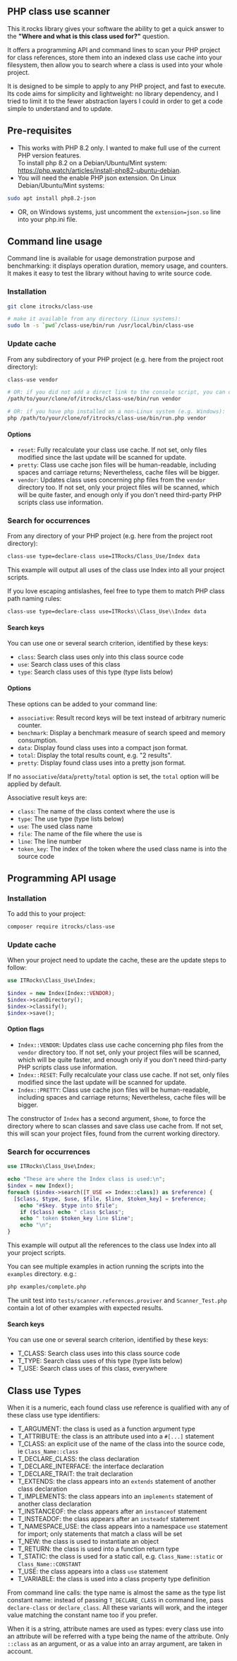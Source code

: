 PHP class use scanner 
---------------------

This it.rocks library gives your software the ability to get a quick answer to the
**"Where and what is this class used for?"** question.

It offers a programming API and command lines to scan your PHP project for class
references, store them into an indexed class use cache into your filesystem,
then allow you to search where a class is used into your whole project.

It is designed to be simple to apply to any PHP project, and fast to execute.
Its code aims for simplicity and lightweight: no library dependency,
and I tried to limit it to the fewer abstraction layers I could
in order to get a code simple to understand and to update.

Pre-requisites
--------------

- This works with PHP 8.2 only. I wanted to make full use of the current PHP version features. \
  To install php 8.2 on a Debian/Ubuntu/Mint system:
  https://php.watch/articles/install-php82-ubuntu-debian.
- You will need the enable PHP json extension.
  On Linux Debian/Ubuntu/Mint systems:
```bash
sudo apt install php8.2-json
```
- OR, on Windows systems, just uncomment the `extension=json.so` line into your php.ini file.

Command line usage
------------------

Command line is available for usage demonstration purpose and benchmarking:
it displays operation duration, memory usage, and counters.
It makes it easy to test the library without having to write source code.

### Installation

```bash
git clone itrocks/class-use

# make it available from any directory (Linux systems):
sudo ln -s `pwd`/class-use/bin/run /usr/local/bin/class-use
```

### Update cache

From any subdirectory of your PHP project (e.g. here from the project root directory):

```bash
class-use vendor

# OR: if you did not add a direct link to the console script, you can do the same with (Linux systems):
/path/to/your/clone/of/itrocks/class-use/bin/run vendor

# OR: if you have php installed on a non-Linux system (e.g. Windows):
php /path/to/your/clone/of/itrocks/class-use/bin/run.php vendor
```

#### Options

- `reset`:
  Fully recalculate your class use cache. If not set, only files modified since the last update
  will be scanned for update.
- `pretty`:
  Class use cache json files will be human-readable, including spaces and carriage returns;
  Nevertheless, cache files will be bigger.
- `vendor`:
  Updates class uses concerning php files from the `vendor` directory too. If not set,
  only your project files will be scanned, which will be quite faster, and enough only if you don't
  need third-party PHP scripts class use information.

### Search for occurrences

From any directory of your PHP project (e.g. here from the project root directory):

```bash
class-use type=declare-class use=ITRocks/Class_Use/Index data
```

This example will output all uses of the class use Index into all your project scripts.

If you love escaping antislashes, feel free to type them to match PHP class path naming rules:

```bash
class-use type=declare-class use=ITRocks\\Class_Use\\Index data
```

#### Search keys

You can use one or several search criterion, identified by these keys:

- `class`: Search class uses only into this class source code
- `use`:   Search class uses of this class 
- `type`:  Search class uses of this type (type lists below)

#### Options

These options can be added to your command line:

- `associative`: Result record keys will be text instead of arbitrary numeric counter.
- `benchmark`: Display a benchmark measure of search speed and memory consumption.
- `data`: Display found class uses into a compact json format.
- `total`: Display the total results count, e.g. "2 results".
- `pretty`: Display found class uses into a pretty json format.

If no `associative`/`data`/`pretty`/`total` option is set,
the `total` option will be applied by default.

Associative result keys are:

- `class`:     The name of the class context where the use is
- `type`:      The use type (type lists below)
- `use`:       The used class name
- `file`:      The name of the file where the use is
- `line`:      The line number
- `token_key`: The index of the token where the used class name is into the source code

Programming API usage
---------------------

### Installation

To add this to your project:

```bash
composer require itrocks/class-use
```

### Update cache

When your project need to update the cache, these are the update steps to follow:

```php
use ITRocks\Class_Use\Index;

$index = new Index(Index::VENDOR);
$index->scanDirectory();
$index->classify();
$index->save();
```

#### Option flags

- `Index::VENDOR`:
  Updates class use cache concerning php files from the `vendor` directory too. If not set,
  only your project files will be scanned, which will be quite faster, and enough only if you don't
  need third-party PHP scripts class use information.
- `Index::RESET`:
  Fully recalculate your class use cache. If not set, only files modified since the last update
  will be scanned for update.
- `Index::PRETTY`:
  Class use cache json files will be human-readable, including spaces and carriage returns;
  Nevertheless, cache files will be bigger.

The constructor of `Index` has a second argument, `$home`, to force the directory where to
scan classes and save class use cache from. If not set, this will scan your project files, found
from the current working directory.

### Search for occurrences

```php
use ITRocks\Class_Use\Index;

echo "These are where the Index class is used:\n";
$index = new Index();
foreach ($index->search([T_USE => Index::class]) as $reference) {
  [$class, $type, $use, $file, $line, $token_key] = $reference;
	echo "#$key. $type into $file";
	if ($class) echo " class $class";
	echo " token $token_key line $line";
	echo "\n";
}
```

This example will output all the references to the class use Index into all your project scripts.

You can see multiple examples in action running the scripts into the `examples` directory. e.g.:

```bash
php examples/complete.php
```

The unit test into `tests/scanner.references.proviver` and `Scanner_Test.php` contain a lot of other
examples with expected results.

#### Search keys

You can use one or several search criterion, identified by these keys:

- T_CLASS: Search class uses into this class source code
- T_TYPE: Search class uses of this type (type lists below)
- T_USE: Search class uses of this class, everywhere

Class use Types
---------------

When it is a numeric, each found class use reference is qualified with any of these class use type
identifiers:

- T_ARGUMENT: the class is used as a function argument type
- T_ATTRIBUTE: the class is an attribute used into a `#[...]` statement
- T_CLASS: an explicit use of the name of the class into the source code, ie `Class_Name::class`
- T_DECLARE_CLASS: the class declaration
- T_DECLARE_INTERFACE: the interface declaration
- T_DECLARE_TRAIT: the trait declaration
- T_EXTENDS: the class appears into an `extends` statement of another class declaration
- T_IMPLEMENTS: the class appears into an `implements` statement of another class declaration
- T_INSTANCEOF: the class appears after an `instanceof` statement
- T_INSTEADOF: the class appears after an `insteadof` statement
- T_NAMESPACE_USE: the class appears into a namespace `use` statement for import;
  only statements that match a class will be set
- T_NEW: the class is used to instantiate an object
- T_RETURN: the class is used into a function return type
- T_STATIC: the class is used for a static call,
  e.g. `Class_Name::static` or `Class_Name::CONSTANT`
- T_USE: the class appears into a class `use` statement
- T_VARIABLE: the class is used into a class property type definition

From command line calls: the type name is almost the same as the type list constant name: instead of
passing `T_DECLARE_CLASS` in command line, pass `declare-class` or `declare_class`.
All these variants will work, and the integer value matching the constant name too if you prefer.

When it is a string, attribute names are used as types: every class use into an attribute will be
referred with a type being the name of the attribute. Only `::class` as an argument, or as a value
into an array argument, are taken in account.
